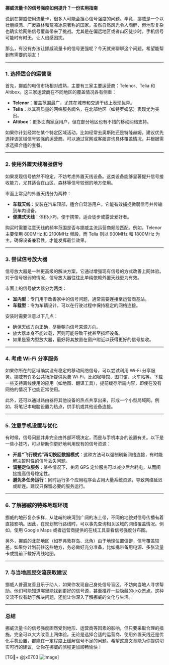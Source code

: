 **挪威流量卡的信号强度如何提升？一份实用指南**

说到在挪威使用流量卡，很多人可能会担心信号强度的问题。毕竟，挪威是一个以壮丽峡湾、广袤森林和荒凉冰原著称的国家。虽然自然风光令人陶醉，但地形复杂也确实给网络信号覆盖带来了挑战。尤其是在偏远地区或者山区徒步时，手机信号可能时有时无，让人倍感困扰。

那么，有没有办法让挪威流量卡的信号更强呢？今天就来聊聊这个问题，希望能帮到有需要的朋友！

---

### **1. 选择适合的运营商**
首先，挪威的电信市场相对成熟，主要有三家主要运营商：Telenor、Telia 和 Altibox。这三家运营商在不同地区的覆盖情况各有侧重：

- **Telenor**：覆盖范围最广，尤其在城市和交通干线上表现优异。
- **Telia**：以其高质量的网络服务闻名，在北部地区（如特罗姆瑟）表现尤为突出。
- **Altibox**：更多面向家庭用户，但在部分地区也有不错的移动网络支持。

如果你计划经常在某个特定区域活动，比如经常去奥斯陆还是特隆赫姆，建议优先选择该区域信号较强的运营商。可以通过官网或客服咨询具体覆盖情况，并根据需求选择合适的套餐。

---

### **2. 使用外置天线增强信号**
如果发现信号依然不稳定，不妨考虑外置天线设备。这类设备能够显著提升信号接收能力，尤其适合在山区、森林等信号较弱的地方使用。

市面上常见的外置天线分为两种：
- **车载天线**：安装在汽车顶部，适合自驾游用户。它能有效捕捉微弱信号并传输到车内设备。
- **便携式天线**：体积小巧，便于携带，适合徒步或露营爱好者。

购买时需要注意天线的频率范围是否与挪威主流运营商频段匹配。例如，Telenor 主要使用 800MHz 和 2100MHz 频段，而 Telia 则以 900MHz 和 1800MHz 为主。确保设备兼容性，才能发挥最佳效果。

---

### **3. 尝试信号放大器**
信号放大器是一种更高级的解决方案，它通过增强现有信号的方式改善上网体验。对于信号极弱的情况，信号放大器往往比单纯依赖外置天线更为有效。

市面上的信号放大器分为两类：
- **室内型**：专门用于改善家中的信号问题，通常需要连接至运营商基站。
- **车载型**：专为车辆设计，可以在行驶过程中保持稳定的网络连接。

安装时需要注意以下几点：
- 确保天线方向正确，尽量朝向信号来源方向。
- 放大器本身不能过载，否则可能导致干扰甚至损坏设备。
- 如果是室内型放大器，最好将其放置在窗户附近以获得更好的信号接收。

---

### **4. 考虑 Wi-Fi 分享服务**
如果你所在的区域确实没有稳定的移动网络信号，可以尝试利用 Wi-Fi 分享服务。挪威有许多公共场所提供免费 Wi-Fi，比如咖啡馆、图书馆、火车站等。下载一些支持离线使用的应用（如地图、翻译工具），提前缓存所需内容，即使在没有网络的情况下也能正常使用。

此外，还可以通过路由器将其他设备的热点共享出来，形成一个小型局域网。例如，将笔记本电脑设置为热点，供手机或其他设备连接。

---

### **5. 注意手机设置与优化**
有时候，信号问题并非完全由外部环境决定，而是与手机本身的设置有关。以下是一些小技巧，可以帮助你更好地利用现有的信号资源：

- **开启“飞行模式”再切换回数据模式**：这种方法可以强制刷新网络连接，有时能解决暂时性的信号丢失问题。
- **调整定位服务**：某些情况下，关闭 GPS 定位服务可以减少后台耗电，从而间接提高信号稳定性。
- **避免多任务运行**：同时运行多个应用程序会占用大量系统资源，导致网络延迟或断连。建议只保留必要的服务运行。

---

### **6. 了解挪威的特殊地理环境**
挪威的地形复杂多样，从陡峭的峡湾到广阔的冻土带，不同的地貌对信号传播有着直接影响。因此，在规划旅行路线时，可以事先查询相关区域的网络覆盖情况。例如，使用 Google Maps 或者运营商提供的在线工具查看信号强度分布图。

另外，挪威的北部地区（如罗弗敦群岛、北角）由于地理位置偏僻，信号覆盖较差。如果你计划前往这些地方，务必做好充分准备，比如携带备用电源、多张流量卡或提前下载好离线地图。

---

### **7. 与当地居民交流获取建议**
挪威人普遍友善且乐于助人，如果你发现自己身处信号盲区，不妨向当地人寻求帮助。他们可能知道哪里能找到更好的信号源，甚至推荐一些隐藏的小众景点。这种交流不仅有助于解决问题，还能让你深入了解挪威的文化与生活。

---

### **总结**
挪威流量卡的信号强度固然受到地形、运营商等因素的影响，但只要采取合理的措施，完全可以大大改善上网体验。无论是选择合适的运营商、使用外置天线还是优化手机设置，都能在一定程度上缓解信号不足的问题。希望这篇文章能为你提供切实可行的建议，让你在挪威的旅程更加顺畅愉快！

[TG💪+ @jx0703 ![Image](https://github.com/user-attachments/assets/dbca1d08-cadb-493c-b0ec-ad6f7a83f270)]